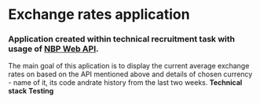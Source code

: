 # Exchange rates application
### Application created within technical recruitment task with usage of [NBP Web API](https://api.nbp.pl/).
The main goal of this aplication is to display the current average exchange rates on based on the API mentioned
above and details of chosen currency - name of it, its code andrate history from the last two weeks.
  **Technical stack**
  **Testing**
